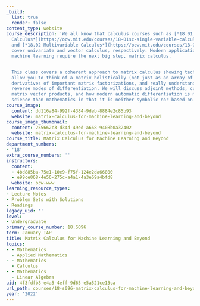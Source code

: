 ```yaml
---
_build:
  list: true
  render: false
content_type: website
course_description: 'We all know that calculus courses such as [*18.01 Single Variable
  Calculus*](https://ocw.mit.edu/courses/18-01sc-single-variable-calculus-fall-2010/)
  and [*18.02 Multivariable Calculus*](https://ocw.mit.edu/courses/18-02sc-multivariable-calculus-fall-2010/)
  cover univariate and vector calculus, respectively. Modern applications such as
  machine learning require the next big step, matrix calculus.


  This class covers a coherent approach to matrix calculus showing techniques that
  allow you to think of a matrix holistically (not just as an array of scalars), compute
  derivatives of important matrix factorizations, and really understand forward and
  reverse modes of differentiation. We will discuss adjoint methods, custom Jacobian
  matrix vector products, and how modern automatic differentiation is more computer
  science than mathematics in that it is neither symbolic nor based on finite differences.'
course_image:
  content: dd116a84-992f-4384-9deb-8884e2c85b93
  website: matrix-calculus-for-machine-learning-and-beyond
course_image_thumbnail:
  content: 255662c3-d34d-49ed-a668-9408b0a32402
  website: matrix-calculus-for-machine-learning-and-beyond
course_title: Matrix Calculus for Machine Learning and Beyond
department_numbers:
- '18'
extra_course_numbers: ''
instructors:
  content:
  - 4bd885ba-75e1-10e9-f75f-124e2da66800
  - e99ce068-4e56-275c-a4a1-4a3e69a4bfd8
  website: ocw-www
learning_resource_types:
- Lecture Notes
- Problem Sets with Solutions
- Readings
legacy_uid: ''
level:
- Undergraduate
primary_course_number: 18.S096
term: January IAP
title: Matrix Calculus for Machine Learning and Beyond
topics:
- - Mathematics
  - Applied Mathematics
- - Mathematics
  - Calculus
- - Mathematics
  - Linear Algebra
uid: 4f3fdfb8-e4a5-4eff-9d65-e5a521ce13ca
url_path: courses/18-s096-matrix-calculus-for-machine-learning-and-beyond-january-iap-2022
year: '2022'
---
```

